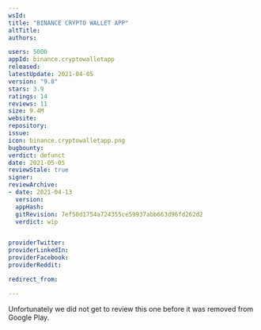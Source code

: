```yaml
---
wsId: 
title: "BINANCE CRYPTO WALLET APP"
altTitle: 
authors:

users: 5000
appId: binance.cryptowalletapp
released: 
latestUpdate: 2021-04-05
version: "9.8"
stars: 3.9
ratings: 14
reviews: 11
size: 9.4M
website: 
repository: 
issue: 
icon: binance.cryptowalletapp.png
bugbounty: 
verdict: defunct
date: 2021-05-05
reviewStale: true
signer: 
reviewArchive:
- date: 2021-04-13
  version: 
  appHash: 
  gitRevision: 7ef50d1754a724355ce59937abb663d96fd262d2
  verdict: wip


providerTwitter: 
providerLinkedIn: 
providerFacebook: 
providerReddit: 

redirect_from:

---
```



Unfortunately we did not get to review this one before it was removed from
Google Play.